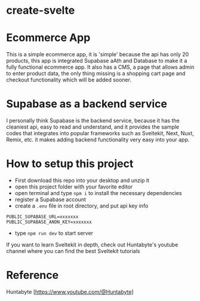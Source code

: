 # create-svelte

# Ecommerce App

This is a simple ecommerce app, it is 'simple' because the api has only 20 products, this app is integrated Supabase aAth and Database to make it a fully functional ecommerce app. It also has a CMS, a page that allows admin to enter product data, the only thing missing is a shopping cart page and checkout functionality which will be added sooner.

# Supabase as a backend service

I personally think Supabase is the backend service, because it has the cleaniest api, easy to read and understand, and it provides the sample codes that integrates into popular frameworks such as Sveltekit, Next, Nuxt, Remix, etc. it makes adding backend functionality very easy into your app.

# How to setup this project
- First download this repo into your desktop and unzip it
- open this project folder with your favorite editor 
- open terminal and type `npm i` to install the necessary dependencies
- register a Supabase account
- create a `.env` file in root directory, and put api key info
```
PUBLIC_SUPABASE_URL=xxxxxxx
PUBLIC_SUPABASE_ANON_KEY=xxxxxxx
```
- type `npm run dev` to start server

If you want to learn Sveltekit in depth, check out Huntabyte's youtube channel where you can find the best Sveltekit tutorials

# Reference
Huntabyte [https://www.youtube.com/@Huntabyte]